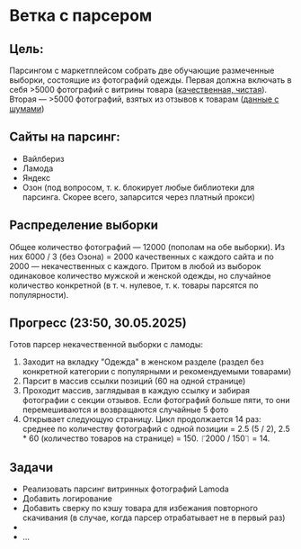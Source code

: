 
# Ветка с парсером

## Цель:

Парсингом с маркетплейсом собрать две обучающие размеченные выборки, состоящие из фотографий одежды. Первая должна включать в себя >5000 фотографий с витрины товара ([качественная, чистая](https://a.lmcdn.ru/img600x866/M/P/MP002XW1G0SE_26726427_1_v2_2x.jpg)). Вторая — >5000 фотографий, взятых из отзывов к товарам ([данные с шумами](https://a.lmcdn.ru/photoreview/?key=0b699489-c853-3c4d-7cc8-63614a3ddb69-photoreview-s3.jpeg))

## Сайты на парсинг:

<ul>
<li>Вайлбериз</li>
<li>Ламода</li>
<li>Яндекс</li>
<li>Озон (под вопросом, т. к. блокирует любые библиотеки для парсинга. Скорее всего, запарсится через платный прокси)</li>
</ul>

## Распределение выборки

Общее количество фотографий — 12000 (пополам на обе выборки). Из них 6000 / 3  (без Озона) = 2000 качественных с каждого сайта и по 2000 — некачественных с каждого. Притом в любой из выборок одинаковое количество мужской и женской одежды, но случайное количество конкретной (в т. ч. нулевое, т. к. товары парсятся по популярности).

## Прогресс (23:50, 30.05.2025)

Готов парсер некачественной выборки с ламоды:
<ol>  
<li>Заходит на вкладку "Одежда" в женском разделе (раздел без конкретной категории с популярными и рекомендуемыми товарами)</li>
<li>Парсит в массив ссылки позиций (60 на одной странице)</li>  
<li>Проходит массив, заглядывая в каждую ссылку и забирая фотографии с секции отзывов. Если фотографий больше пяти, то они перемешиваются и возвращаются случайные 5 фото</li>
<li>Открывает следующую страницу. Цикл продолжается 14 раз: среднее по количеству фотографий с одной позиции = 2.5 (5 / 2), 2.5 * 60 (количество товаров на странице) = 150. ⎾2000 / 150⏋ = 14. </li>
</ol>

## Задачи

<ul>
<li>Реализовать парсинг витринных фотографий Lamoda</li>
<li>Добавить логирование</li>
<li>Добавить сверку по кэшу товара для избежания повторного скачивания (в случае, когда парсер отрабатывает не в первый раз)</li>
<li></li>
<li>...</li>
</ul>